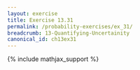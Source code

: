 ```yaml
---
layout: exercise
title: Exercise 13.31
permalink: /probability-exercises/ex_31/
breadcrumb: 13-Quantifying-Uncertainity
canonical_id: ch13ex31
---
```


{% include mathjax_support %}
